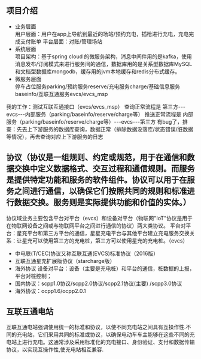 ## 项目介绍
- 业务层面  
用户层面：用户在app上导航到最近的场站/预约充电，插枪进行充电，充电完成支付账单
平台层面：对账/管理场站
- 系统层面  
项目架构：基于spring cloud 的微服务架构，消息中间件用的是kafka，使用消息发布/订阅模式来进行服务间的通信，数据库用的是关系型数据库MySQL和文档型数据库mongodb，缓存用的jvm本地缓存和redis分布式缓存。
- 微服务层面  
停车占位服务parking/预约服务reserve/充电服务charge/基础信息服务baseinfo/互联互通服务evcs/evcs_msp




我的工作：测试互联互通接口（evcs/evcs_msp）
查询正常流程是 第三方---evcs---内部服务（parking/baseinfo/reserve/charge等）
推送正常流程是 内部服务（parking/baseinfo/reserve/charge等）---evcs---第三方 
有bug了，排查：先去上下游服务的数据库查询，数据正常（排除数据没落库/状态错误/脏数据等情况），再去查询对应上下游服务的日志

## 协议（协议是一组规则、约定或规范，用于在通信和数据交换中定义数据格式、交互过程和通信规则。而服务是提供特定功能和服务的软件组件。协议可以用于在服务之间进行通信，以确保它们按照共同的规则和标准进行数据交换。服务则是实际提供功能和价值的实体。）
协议域业务主要包含平台对平台（evcs）和设备对平台（物联网"IoT"协议是用于在物联网设备之间或与物联网平台之间进行通信的协议）两大类协议。
平台对平台：星充平台和第三方平台的通信，星星充电平台与其他平台建立充电服务交换关系：让星充可以使用第三方的充电桩，第三方可以使用星充的充电桩。（evcs）
- 中电联(T/CEC)协议又称互联互通(EVCS)标准协议（2016版）
- 互联互通星充扩展版协议（starcharge版）
- 海外协议
设备对平台：设备（主要是充电桩）和平台的通信，桩数据的上报，平台对桩控制；
- 国内协议：scpp1.0协议/scpp2.0协议/scpp2.1协议(主要) /scpp3.0协议
- 海外协议：ocpp1.6/ocpp2.0.1


## 互联互通电站
互联互通电站强调使用统一的标准和协议，以使不同充电站之间具有互操作性.不同的充电站，它们采用共同的标准或协议，以确保电动车车主能够在这些不同的充电站上进行充电。这通常涉及采用标准化的充电接口、身份验证、支付和数据传输协议，以实现互操作性,使充电站相互兼容.
